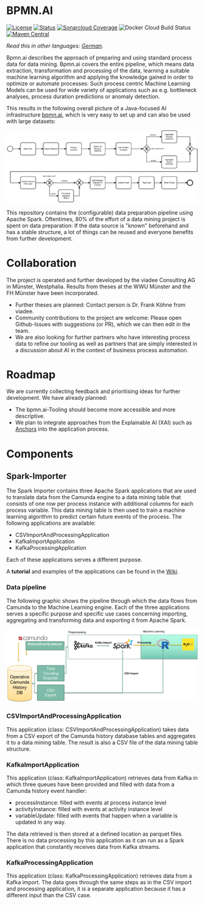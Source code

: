 

# BPMN.AI

[![License](https://img.shields.io/badge/License-BSD%203--Clause-blue.svg)](https://opensource.org/licenses/BSD-3-Clause)
[![Status](https://travis-ci.org/viadee/bpmn.ai.svg?branch=master)](https://travis-ci.org/viadee/bpmn.ai/branches "See test builds")
[![Sonarcloud Coverage](https://sonarcloud.io/api/project_badges/measure?project=de.viadee:spark-importer&metric=coverage)](https://sonarcloud.io/dashboard?id=de.viadee:spark-importer)
![Docker Cloud Build Status](https://img.shields.io/docker/cloud/build/viadee/bpmn.ai.svg)
[![Maven Central](https://img.shields.io/maven-central/v/de.viadee/spark-importer.svg)](https://search.maven.org/search?q=g:de.viadee%20a:spark-importer)

*Read this in other languages: [German](README.de.md).*

Bpmn.ai describes the approach of preparing and using standard process data for data mining. Bpmn.ai covers the entire pipeline, which means data extraction, transformation and processing of the data, learning a suitable machine learning algorithm and applying the knowledge gained in order to optimize or automate processes: Such process centric Machine Learning Models can be used for wide variety of applications such as e.g. bottleneck analyses, process duration predictions or anomaly detection.

This results in the following overall picture of a Java-focused AI infrastructure [bpmn.ai](https://www.viadee.de/bpmnai), which is very easy to set up and can also be used with large datasets:

![](./spark-importer/doc/Pipeline.en.png)

This repository contains the (configurable) data preparation pipeline using Apache Spark. Oftentimes, 80% of the effort of a data mining project is spent on data preparation: If the data source is "known" beforehand and has a stable structure, a lot of things can be reused and everyone benefits from further development.

# Collaboration

The project is operated and further developed by the viadee Consulting AG in Münster, Westphalia. Results from theses at the WWU Münster and the FH Münster have been incorporated.

* Further theses are planned: Contact person is Dr. Frank Köhne from viadee.
* Community contributions to the project are welcome: Please open Github-Issues with suggestions (or PR), which we can then edit in the team.
* We are also looking for further partners who have interesting process data to refine our tooling as well as partners that are simply interested in a discussion about AI in the context of business process automation.

# Roadmap
We are currently collecting feedback and prioritising ideas for further development. We have already planned:
* The bpmn.ai-Tooling should become more accessible and more descriptive.
* We plan to integrate approaches from the Explainable AI (XAI) such as [Anchors](https://github.com/viadee/javaAnchorExplainer) into the application process.

# Components

## Spark-Importer

The Spark Importer contains three Apache Spark applications that are used to translate data from the Camunda engine to a data mining table that consists of one row per process instance with additional columns for each process variable. This data mining table is then used to train a machine learning algorithm to predict certain future events of the process.
The following applications are available:

* CSVImportAndProcessingApplication
* KafkaImportApplication
* KafkaProcessingApplication

Each of these applications serves a different purpose.

A **tutorial** and examples of the applications can be found in the [Wiki](https://github.com/viadee/bpmn.ai/wiki/Tutorial-1-%E2%80%90-Spark-Importer).

### Data pipeline

The following graphic shows the pipeline through which the data flows from Camunda to the Machine Learning engine. Each of the three applications serves a specific purpose and specific use cases concerning importing, aggregating and transforming data and exporting it from Apache Spark.

![alt text](./spark-importer/doc/SparkImporterApplicationFlow.png "SparkImporterCSVApplication Pipeline")

### CSVImportAndProcessingApplication

This application (class: CSVImportAndProcessingApplication) takes data from a CSV export of the Camunda history database tables and aggregates it to a data mining table. The result is also a CSV file of the data mining table structure.

### KafkaImportApplication

This application (class: KafkaImportApplication) retrieves data from Kafka in which three queues have been provided and filled with data from a Camunda history event handler:

* processInstance: filled with events at process instance level
* activityInstance: filled with events at activity instance level
* variableUpdate: filled with events that happen when a variable is updated in any way.

The data retrieved is then stored at a defined location as parquet files. There is no data processing by this application as it can run as a Spark application that constantly receives data from Kafka streams.

### KafkaProcessingApplication

This application (class: KafkaProcessingApplication) retrieves data from a Kafka import. The data goes through the same steps as in the CSV import and processing application, it is a separate application because it has a different input than the CSV case.

